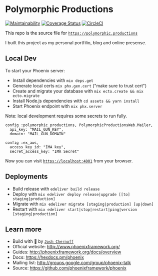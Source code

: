 # Polymorphic Productions

[![Maintainability](https://api.codeclimate.com/v1/badges/c8d65a2ee58ddc7e3882/maintainability)](https://codeclimate.com/github/PolymorphicProductions/polymorphic.productions/maintainability)
[![Coverage Status](https://coveralls.io/repos/github/PolymorphicProductions/polymorphic.productions/badge.svg?branch=master)](https://coveralls.io/github/PolymorphicProductions/polymorphic.productions?branch=master) [![CircleCI](https://circleci.com/gh/PolymorphicProductions/polymorphic.productions.svg?style=svg)](https://circleci.com/gh/PolymorphicProductions/polymorphic.productions)

This repo is the source file for [`https://polymorphic.productions`](https://polymorphic.productions)

I built this project as my personal portfilio, blog and online presense.

## Local Dev

To start your Phoenix server:

- Install dependencies with `mix deps.get`
- Generate local certs `mix phx.gen.cert` ("make sure to trust cert")
- Create and migrate your database with `mix ecto.create && mix ecto.migrate`
- Install Node.js dependencies with `cd assets && yarn install`
- Start Phoenix endpoint with `mix phx.server`

Note: local development requires some secrets to run fully.

```
config :polymorphic_productions, PolymorphicProductionsWeb.Mailer,
  api_key: "MAIL_GUN_KEY",
  domain: "MAIL_GUN_DOMAIN"

config :ex_aws,
  access_key_id: "IMA key",
  secret_access_key: "IMA Secret"
```

Now you can visit [`https://localhost:4001`](https://localhost:4001) from your browser.

## Deployments

- Build release with `edeliver build release`
- Deploy with `mix edeliver deploy release|upgrade [[to] staging|production]`
- Migrate with `mix edeliver migrate [staging|production] [up|down]`
- Restart with `mix edeliver start|stop|restart|ping|version [staging|production]`

## Learn more

- Build with 🍆 by [`Josh Chernoff`](https://polymorphic.productions/contact)
- Official website: http://www.phoenixframework.org/
- Guides: http://phoenixframework.org/docs/overview
- Docs: https://hexdocs.pm/phoenix
- Mailing list: http://groups.google.com/group/phoenix-talk
- Source: https://github.com/phoenixframework/phoenix
